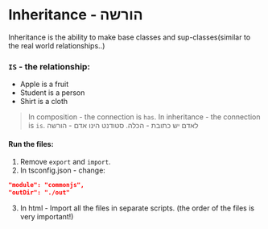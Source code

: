 # Inheritance - הורשה

Inheritance is the ability to make base classes and sup-classes(similar to the real world relationships..)

### `IS` - the relationship:

- Apple is a fruit
- Student is a person
- Shirt is a cloth

> In composition - the connection is `has`. In inheritance - the connection is `is`.
> לאדם יש כתובת - הכלה. סטודנט הינו אדם - הורשה

#### Run the files:

1. Remove `export` and `import`.
2. In tsconfig.json - change:

```json
"module": "commonjs",
"outDir": "./out"
```

3. In html - Import all the files in separate scripts.
   (the order of the files is very important!)
